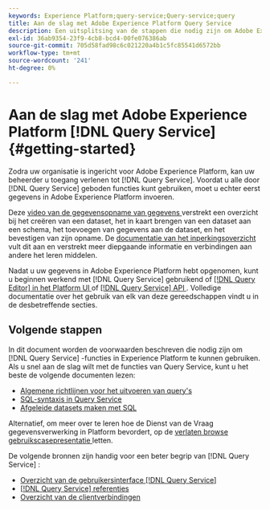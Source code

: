 ```yaml
---
keywords: Experience Platform;query-service;Query-service;query
title: Aan de slag met Adobe Experience Platform Query Service
description: Een uitsplitsing van de stappen die nodig zijn om Adobe Experience Platform Query Service volledig te gebruiken
exl-id: 36ab9354-23f9-4cb8-bcd4-00fe076386ab
source-git-commit: 705d58fad98c6c021220a4b1c5fc85541d6572bb
workflow-type: tm+mt
source-wordcount: '241'
ht-degree: 0%

---
```


# Aan de slag met Adobe Experience Platform [!DNL Query Service] {#getting-started}

Zodra uw organisatie is ingericht voor Adobe Experience Platform, kan uw beheerder u toegang verlenen tot [!DNL Query Service]. Voordat u alle door [!DNL Query Service] geboden functies kunt gebruiken, moet u echter eerst gegevens in Adobe Experience Platform invoeren.

Deze [ video van de gegevensopname van gegevens ](https://experienceleague.adobe.com/docs/platform-learn/tutorials/data-ingestion/create-datasets-and-ingest-data.html) verstrekt een overzicht bij het creëren van een dataset, het in kaart brengen van een dataset aan een schema, het toevoegen van gegevens aan de dataset, en het bevestigen van zijn opname. De [ documentatie van het inperkingsoverzicht ](../../ingestion/home.md) vult dit aan en verstrekt meer diepgaande informatie en verbindingen aan andere het leren middelen.

Nadat u uw gegevens in Adobe Experience Platform hebt opgenomen, kunt u beginnen werkend met [!DNL Query Service] gebruikend of [[!DNL Query Editor]  in het Platform UI ](../ui/user-guide.md) of [[!DNL Query Service]  API ](../api/getting-started.md). Volledige documentatie over het gebruik van elk van deze gereedschappen vindt u in de desbetreffende secties.

## Volgende stappen

In dit document worden de voorwaarden beschreven die nodig zijn om [!DNL Query Service] -functies in Experience Platform te kunnen gebruiken. Als u snel aan de slag wilt met de functies van Query Service, kunt u het beste de volgende documenten lezen:

- [Algemene richtlijnen voor het uitvoeren van query&#39;s](../best-practices/writing-queries.md)
- [SQL-syntaxis in Query Service](../sql/syntax.md)
- [Afgeleide datasets maken met SQL](../data-distiller/derived-datasets/create-derived-datasets-with-sql.md)

Alternatief, om meer over te leren hoe de Dienst van de Vraag gegevensverwerking in Platform bevordert, op de [ verlaten browse gebruikscasepresentatie ](../use-cases/abandoned-browse.md#video-example) letten.

De volgende bronnen zijn handig voor een beter begrip van [!DNL Query Service] :

- [Overzicht van de gebruikersinterface [!DNL Query Service]](../ui/overview.md)
- [[!DNL Query Service] referenties](../ui/credentials.md)
- [Overzicht van de clientverbindingen](../clients/overview.md)
